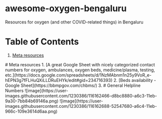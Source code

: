 # awesome-oxygen-bengaluru
Resources for oxygen (and other COVID-related things) in Bengaluru

# Table of Contents
1. [Meta resources](meta)

<a name="meta" />
# Meta resources
1. [A great Google Sheet with nicely categorized contact numbers for oxygen, ambulances, oxygen beds, medicine/plasma, testing, etc.](https://docs.google.com/spreadsheets/d/1NzMAbnm1n25y9VoR_e-hEPN3g7fFLHuQXiLLDRuEHYk/edit#gid=234716393)
2. [Beds availability - Google Sheet](https://bbmpgov.com/chbms/)
3. 

<a name="helpline" />
# General Helpline Numbers
![image](https://user-images.githubusercontent.com/1230386/116162466-d8bc8880-a6c3-11eb-9a30-7bb84b69146a.png)
![image](https://user-images.githubusercontent.com/1230386/116162688-52547680-a6c4-11eb-966c-109e3614d6aa.png)

